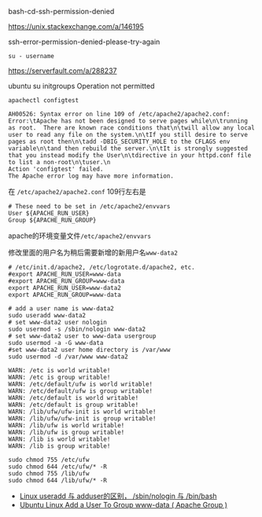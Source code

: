 bash-cd-ssh-permission-denied



https://unix.stackexchange.com/a/146195



ssh-error-permission-denied-please-try-again

```
su - username
```



https://serverfault.com/a/288237

ubuntu su initgroups  Operation not permitted

```
apachectl configtest
```



```
AH00526: Syntax error on line 109 of /etc/apache2/apache2.conf:
Error:\tApache has not been designed to serve pages while\n\trunning as root.  There are known race conditions that\n\twill allow any local user to read any file on the system.\n\tIf you still desire to serve pages as root then\n\tadd -DBIG_SECURITY_HOLE to the CFLAGS env variable\n\tand then rebuild the server.\n\tIt is strongly suggested that you instead modify the User\n\tdirective in your httpd.conf file to list a non-root\n\tuser.\n
Action 'configtest' failed.
The Apache error log may have more information.
```

在 `/etc/apache2/apache2.conf` 109行左右是

```
# These need to be set in /etc/apache2/envvars
User ${APACHE_RUN_USER}
Group ${APACHE_RUN_GROUP}
```

apache的环境变量文件`/etc/apache2/envvars`

修改里面的用户名为稍后需要新增的新用户名`www-data2`

```
# /etc/init.d/apache2, /etc/logrotate.d/apache2, etc.
#export APACHE_RUN_USER=www-data
#export APACHE_RUN_GROUP=www-data
export APACHE_RUN_USER=www-data2
export APACHE_RUN_GROUP=www-data
```



```
# add a user name is www-data2
sudo useradd www-data2
# set www-data2 user nologin
sudo usermod -s /sbin/nologin www-data2
# set www-data2 user to www-data usergroup
sudo usermod -a -G www-data
#set www-data2 user home directory is /var/www
sudo usermod -d /var/www www-data2
```





```
WARN: /etc is world writable!
WARN: /etc is group writable!
WARN: /etc/default/ufw is world writable!
WARN: /etc/default/ufw is group writable!
WARN: /etc/default is world writable!
WARN: /etc/default is group writable!
WARN: /lib/ufw/ufw-init is world writable!
WARN: /lib/ufw/ufw-init is group writable!
WARN: /lib/ufw is world writable!
WARN: /lib/ufw is group writable!
WARN: /lib is world writable!
WARN: /lib is group writable!
```

```
sudo chmod 755 /etc/ufw
sudo chmod 644 /etc/ufw/* -R
sudo chmod 755 /lib/ufw
sudo chmod 644 /lib/ufw/* -R
```


* [Linux useradd 与 adduser的区别， /sbin/nologin 与 /bin/bash](https://blog.csdn.net/danson_yang/article/details/65629948)
* [Ubuntu Linux Add a User To Group www-data ( Apache Group )](https://www.cyberciti.biz/faq/ubuntu-add-user-to-group-www-data/)